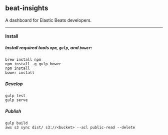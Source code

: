 beat-insights
--------------

A dashboard for Elastic Beats developers.

--------------

#### Install

##### Install required tools `npm`, `gulp`, and `bower`:

```
brew install npm
npm install -g gulp bower
npm install
bower install
```

##### Develop

```
gulp test
gulp serve
```

##### Publish

```
gulp build
aws s3 sync dist/ s3://<bucket> --acl public-read --delete
```
